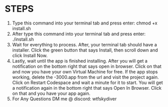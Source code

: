 # STEPS
1. Type this command into your terminal tab and press enter: chmod +x install.sh
2. After type this command into your terminal tab and press enter: ./install.sh
3. Wait for everything to process. After, your terminal tab should have a installer. Click the green button that says Install, then scroll down and click Install Now.
4. Lastly, wait until the app is finished installing. After you will get a notification on the bottom right that says open in browser. Click on that and now you have your own Virtual Machine for free. If the app stops working, delete the -3000.app from the url and visit the project again. Click on Restart Codespace and wait a minute for it to start. You will get a notification again in the bottom right that says Open In Browser. Click on that and you have your app again.
5. For Any Questions DM me @ discord: wtfskydiver
